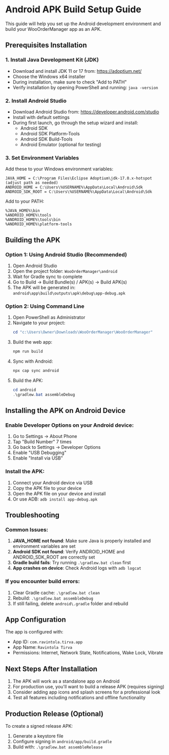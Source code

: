 # Android APK Build Setup Guide

This guide will help you set up the Android development environment and build your WooOrderManager app as an APK.

## Prerequisites Installation

### 1. Install Java Development Kit (JDK)
- Download and install JDK 11 or 17 from: https://adoptium.net/
- Choose the Windows x64 installer
- During installation, make sure to check "Add to PATH"
- Verify installation by opening PowerShell and running: `java -version`

### 2. Install Android Studio
- Download Android Studio from: https://developer.android.com/studio
- Install with default settings
- During first launch, go through the setup wizard and install:
  - Android SDK
  - Android SDK Platform-Tools
  - Android SDK Build-Tools
  - Android Emulator (optional for testing)

### 3. Set Environment Variables
Add these to your Windows environment variables:

```
JAVA_HOME = C:\Program Files\Eclipse Adoptium\jdk-17.0.x-hotspot (adjust path as needed)
ANDROID_HOME = C:\Users\%USERNAME%\AppData\Local\Android\Sdk
ANDROID_SDK_ROOT = C:\Users\%USERNAME%\AppData\Local\Android\Sdk
```

Add to your PATH:
```
%JAVA_HOME%\bin
%ANDROID_HOME%\tools
%ANDROID_HOME%\tools\bin
%ANDROID_HOME%\platform-tools
```

## Building the APK

### Option 1: Using Android Studio (Recommended)
1. Open Android Studio
2. Open the project folder: `WooOrderManager\android`
3. Wait for Gradle sync to complete
4. Go to Build → Build Bundle(s) / APK(s) → Build APK(s)
5. The APK will be generated in: `android\app\build\outputs\apk\debug\app-debug.apk`

### Option 2: Using Command Line
1. Open PowerShell as Administrator
2. Navigate to your project:
   ```powershell
   cd "c:\Users\Owner\Downloads\WooOrderManager\WooOrderManager"
   ```
3. Build the web app:
   ```powershell
   npm run build
   ```
4. Sync with Android:
   ```powershell
   npx cap sync android
   ```
5. Build the APK:
   ```powershell
   cd android
   .\gradlew.bat assembleDebug
   ```

## Installing the APK on Android Device

### Enable Developer Options on your Android device:
1. Go to Settings → About Phone
2. Tap "Build Number" 7 times
3. Go back to Settings → Developer Options
4. Enable "USB Debugging"
5. Enable "Install via USB"

### Install the APK:
1. Connect your Android device via USB
2. Copy the APK file to your device
3. Open the APK file on your device and install
4. Or use ADB: `adb install app-debug.apk`

## Troubleshooting

### Common Issues:

1. **JAVA_HOME not found**: Make sure Java is properly installed and environment variables are set
2. **Android SDK not found**: Verify ANDROID_HOME and ANDROID_SDK_ROOT are correctly set
3. **Gradle build fails**: Try running `.\gradlew.bat clean` first
4. **App crashes on device**: Check Android logs with `adb logcat`

### If you encounter build errors:
1. Clear Gradle cache: `.\gradlew.bat clean`
2. Rebuild: `.\gradlew.bat assembleDebug`
3. If still failing, delete `android\.gradle` folder and rebuild

## App Configuration

The app is configured with:
- App ID: `com.ravintola.tirva.app`
- App Name: `Ravintola Tirva`
- Permissions: Internet, Network State, Notifications, Wake Lock, Vibrate

## Next Steps After Installation

1. The APK will work as a standalone app on Android
2. For production use, you'll want to build a release APK (requires signing)
3. Consider adding app icons and splash screens for a professional look
4. Test all features including notifications and offline functionality

## Production Release (Optional)

To create a signed release APK:
1. Generate a keystore file
2. Configure signing in `android/app/build.gradle`
3. Build with: `.\gradlew.bat assembleRelease`
